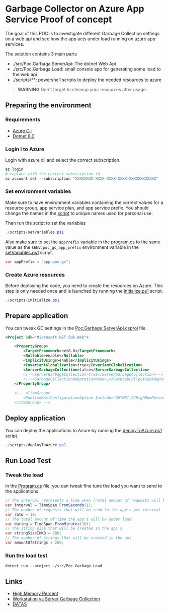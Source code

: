 # Garbage Collector on Azure App Service Proof of concept

The goal of this POC is to investigate different Garbage Collection settings on a web api and see how the app acts under load running on azure app services.

The solution contains 3 main parts

- ./src/Poc.Garbaga.ServerApi: The dotnet Web Api
- ./src/Poc.Garbaga.Load: small console app for generating some load to the web api
- ./scripts/**: powershell scripts to deploy the needed resources to azure

> **WARNING**
> Don't forget to cleanup your resources after usage.

## Preparing the environment

### Requirements

- [Azure Cli](https://learn.microsoft.com/en-us/cli/azure/install-azure-cli)
- [Dotnet 8.0](https://dotnet.microsoft.com/en-us/download/dotnet/8.0)

### Login i to Azure

Login with azure cli and select the correct subscription.

```powershell
az login
# replace with the correct subscription id
az account set --subscription "XXXXXXXX-XXXX-XXXX-XXXX-XXXXXXXXXXXX"
```

### Set environment variables

Make sure to have environment variables containing the correct values for a resource group, app service plan, and app service prefix. You should change the names in the [script](./scripts/setVariables.ps1) to unique names used for personal use.

Then run the script to set the variables

```powershell
./scripts/setVariables.ps1
```

Also make sure to set the  ```appPrefix``` variable in the [program.cs](./src/Poc.Garbage.Load/Program.cs) to the same value as the ```$ENV:poc_gc_app_prefix``` environment variable in the [setVariables.ps1](./scripts/setVariables.ps1) script.

```csharp
var appPrefix = "app-poc-gc";
```

### Create Azure resources

Before deploying the code, you need to create the resources on Azure. This step is only needed once and is launched by running the [initialize.ps1](./scripts/initialize.ps1) script.

```powershell
./scripts/initialize.ps1
```

## Prepare application

You can tweak GC settings in the [Poc.Garbage.ServerApi.csproj](./src/Poc.Garbage.ServerApi/Poc.Garbage.ServerApi.csproj) file.

```xml
<Project Sdk="Microsoft.NET.Sdk.Web">

    <PropertyGroup>
        <TargetFramework>net8.0</TargetFramework>
        <Nullable>enable</Nullable>
        <ImplicitUsings>enable</ImplicitUsings>
        <InvariantGlobalization>true</InvariantGlobalization>
        <ServerGarbageCollection>false</ServerGarbageCollection>
        <!--<ServerGarbageCollection>true</ServerGarbageCollection>-->
        <!--<GarbageCollectionAdaptationMode>1</GarbageCollectionAdaptationMode>-->
    </PropertyGroup>
    
    <!-- <ItemGroup>
        <RuntimeHostConfigurationOption Include="DOTNET_GCHighMemPercent" Value="75" />
    </ItemGroup> -->
```

## Deploy application

You can deploy the applications to Azure by running the [deployToAzure.ps1](./scripts/deployToAzure.ps1) script.

```powershell
./scripts/deployToAzure.ps1
```

## Run Load Test

### Tweak the load

In the [Program.cs](./src/Poc.Garbage.Load/Program.cs) file, you can tweak fine tune the load you want to send to the applications.

```csharp
// The interval represents a time when [rate] amount of requests will be send to ech app
var interval = TimeSpan.FromSeconds(1);
// The number of requests that will be send to the app's per interval
var rate = 10;
// The total amount of time the app's will be under load
var during = TimeSpan.FromMinutes(10);
// The string size that will be created in the api's
var stringSizeInKB = 200;
// The number of strings that will be created in the api
var amountOfStrings = 200;
```

### Run the load test

```powershel
dotnet run --project ./src/Poc.Garbage.Load
```

## Links

- [High Memory Percent](https://learn.microsoft.com/en-us/dotnet/core/runtime-config/garbage-collector#high-memory-percent)
- [Workstation vs Server Garbage Collection](https://learn.microsoft.com/en-us/dotnet/standard/garbage-collection/workstation-server-gc)
- [DATAS](https://maoni0.medium.com/dynamically-adapting-to-application-sizes-2d72fcb6f1ea)
